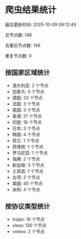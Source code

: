 # 爬虫结果统计

最后更新时间: 2025-10-09 09:12:49

总节点数: 148

去重后节点数: 148

重复节点数: 0

## 按国家区域统计

- 澳大利亚: 2 个节点
- 加拿大: 3 个节点
- 德国: 33 个节点
- 法国: 3 个节点
- 英国: 3 个节点
- 香港: 21 个节点
- 印度: 16 个节点
- 日本: 3 个节点
- 韩国: 4 个节点
- 荷兰: 1 个节点
- 菲律宾: 1 个节点
- 罗马尼亚: 1 个节点
- 瑞典: 2 个节点
- 新加坡: 3 个节点
- 土耳其: 1 个节点
- 台湾: 2 个节点
- 美国: 45 个节点
- 未知: 4 个节点

## 按协议类型统计

- trojan: 16 个节点
- vless: 130 个节点
- vmess: 2 个节点
